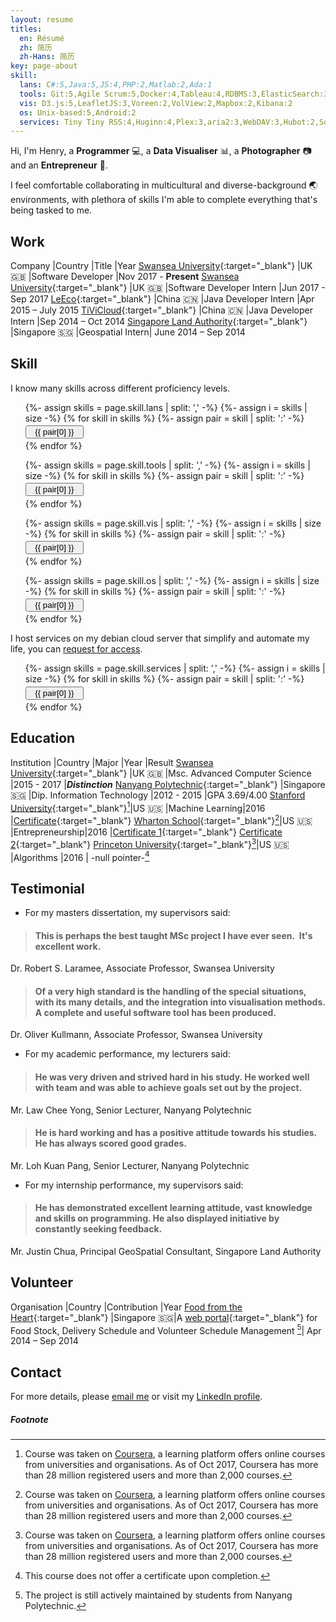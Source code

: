 ```yaml
---
layout: resume
titles:
  en: Résumé
  zh: 简历
  zh-Hans: 简历
key: page-about
skill:
  lans: C#:5,Java:5,JS:4,PHP:2,Matlab:2,Ada:1
  tools: Git:5,Agile Scrum:5,Docker:4,Tableau:4,RDBMS:3,ElasticSearch:3,Travis/TeamCity:3
  vis: D3.js:5,LeafletJS:3,Voreen:2,VolView:2,Mapbox:2,Kibana:2
  os: Unix-based:5,Android:2
  services: Tiny Tiny RSS:4,Huginn:4,Plex:3,aria2:3,WebDAV:3,Hubot:2,Squid:2
---
```


Hi, I'm Henry, a **Programmer** :computer:, a **Data Visualiser** :bar_chart:, a **Photographer** :camera: and an **Entrepreneur** :department_store:. 


I feel comfortable collaborating in multicultural and diverse-background 🌏 environments, with plethora of skills I'm able to complete everything that's being tasked to me.

## Work

Company |Country |Title |Year 
[Swansea University](http://www.swansea.ac.uk/){:target="_blank"} |UK 🇬🇧 |Software Developer |Nov 2017 - **Present** 
[Swansea University](http://www.swansea.ac.uk/){:target="_blank"} |UK 🇬🇧 |Software Developer Intern |Jun 2017 - Sep 2017 
[LeEco](https://www.letv.com/){:target="_blank"} |China 🇨🇳 |Java Developer Intern |Apr 2015 – July 2015
[TiViCloud](http://www.tivicloud.cn/){:target="_blank"} |China 🇨🇳 |Java Developer Intern |Sep 2014 – Oct 2014
[Singapore Land Authority](https://www.sla.gov.sg/){:target="_blank"} |Singapore 🇸🇬 |Geospatial Intern| June 2014 – Sep 2014

## Skill

I know many skills across different proficiency levels.

<style>
  .m-tags > ul > * {
    margin-top: 0.2rem !important;
    margin-bottom: 0.2rem !important;
    list-style-type: none !important;
    margin-right: 0.25rem !important; 
  }
</style>
<div class="m-tags js-tags">
<ul>
{%- assign skills = page.skill.lans | split: ',' -%}
{%- assign i = skills | size -%}
  {% for skill in skills %}
  {%- assign pair = skill | split: ':' -%}
    <li>
     <button type="button" class="js-article-tag skill-{{ pair[1] }} pill-button"
       onclick="javascript:void(0)">
         <span>&nbsp; {{ pair[0] }} &nbsp;</span>
      </button>
    </li>
  {% endfor %}
</ul>
</div>

<div class="m-tags js-tags">
<ul>
{%- assign skills = page.skill.tools | split: ',' -%}
{%- assign i = skills | size -%}
  {% for skill in skills %}
  {%- assign pair = skill | split: ':' -%}
    <li>
     <button type="button" class="js-article-tag skill-{{ pair[1] }} pill-button"
       onclick="javascript:void(0)">
         <span>&nbsp; {{ pair[0] }} &nbsp;</span>
      </button>
    </li>
  {% endfor %}
</ul>
</div>

<div class="m-tags js-tags">
<ul>
{%- assign skills = page.skill.vis | split: ',' -%}
{%- assign i = skills | size -%}
  {% for skill in skills %}
  {%- assign pair = skill | split: ':' -%}
    <li>
     <button type="button" class="js-article-tag skill-{{ pair[1] }} pill-button"
       onclick="javascript:void(0)">
         <span>&nbsp; {{ pair[0] }} &nbsp;</span>
      </button>
    </li>
  {% endfor %}
</ul>
</div>

<div class="m-tags js-tags">
<ul>
{%- assign skills = page.skill.os | split: ',' -%}
{%- assign i = skills | size -%}
  {% for skill in skills %}
  {%- assign pair = skill | split: ':' -%}
    <li>
     <button type="button" class="js-article-tag skill-{{ pair[1] }} pill-button"
       onclick="javascript:void(0)">
         <span>&nbsp; {{ pair[0] }} &nbsp;</span>
      </button>
    </li>
  {% endfor %}
</ul>
</div>

I host services on my debian cloud server that simplify and automate my life, you can [request for access](mailto:henry@wangqiru.com).
<div class="m-tags js-tags">
<ul>
{%- assign skills = page.skill.services | split: ',' -%}
{%- assign i = skills | size -%}
  {% for skill in skills %}
  {%- assign pair = skill | split: ':' -%}
    <li>
     <button type="button" class="js-article-tag tag-{{ pair[1] }} pill-button"
       onclick="javascript:void(0)">
         <span>&nbsp; {{ pair[0] }} &nbsp;</span>
      </button>
    </li>
  {% endfor %}
</ul>
</div>

## Education

Institution |Country |Major |Year |Result
[Swansea University](http://www.swansea.ac.uk/){:target="_blank"} |UK 🇬🇧 |Msc. Advanced Computer Science |2015 - 2017 |***Distinction***
[Nanyang Polytechnic](http://www.nyp.edu.sg/){:target="_blank"} |Singapore 🇸🇬 |Dip. Information Technology |2012 - 2015 |GPA 3.69/4.00 
[Stanford University](https://www.coursera.org/learn/machine-learning){:target="_blank"}[^1]|US 🇺🇸 |Machine Learning|2016 |[Certificate](https://www.coursera.org/account/accomplishments/records/QE9LANFCQYVE){:target="_blank"}
[Wharton School](https://www.coursera.org/specializations/wharton-entrepreneurship){:target="_blank"}[^1]|US 🇺🇸 |Entrepreneurship|2016 |[Certificate 1](https://www.coursera.org/account/accomplishments/records/GCCLDS6M5JAS){:target="_blank"} [Certificate 2](https://www.coursera.org/account/accomplishments/records/N99U8UYLY44T){:target="_blank"}
[Princeton University](https://www.coursera.org/learn/algorithms-part1){:target="_blank"}[^1]|US 🇺🇸 |Algorithms |2016 | -null pointer-[^2]

## Testimonial

- For my masters dissertation, my supervisors said:
> #### This is perhaps the best taught MSc project I have ever seen.  It's excellent work.
Dr. Robert S. Laramee, Associate Professor, Swansea University
> #### Of a very high standard is the handling of the special situations, with its many details, and the integration into visualisation methods. A complete and useful software tool has been produced.
Dr. Oliver Kullmann, Associate Professor, Swansea University

- For my academic performance, my lecturers said:
> #### He was very driven and strived hard in his study. He worked well with team and was able to achieve goals set out by the project.
Mr. Law Chee Yong, Senior Lecturer, Nanyang Polytechnic
> #### He is hard working and has a positive attitude towards his studies. He has always scored good grades.
Mr. Loh Kuan Pang, Senior Lecturer, Nanyang Polytechnic

- For my internship performance, my supervisors said:
> #### He has demonstrated excellent learning attitude, vast knowledge and skills on programming. He also displayed initiative by constantly seeking feedback.
Mr. Justin Chua, Principal GeoSpatial Consultant, Singapore Land Authority

## Volunteer

Organisation |Country |Contribution |Year
[Food from the Heart](https://www.foodheart.org/){:target="_blank"} |Singapore 🇸🇬|A [web portal](https://www.foodheart.org/vportal/){:target="_blank"}  for Food Stock, Delivery Schedule and Volunteer Schedule Management [^3]| Apr 2014 – Sep 2014

## Contact

For more details, please [email me](mailto:henry@wangqiru.com) or visit my [LinkedIn profile](https://www.linkedin.com/in/wangqiru).


##### Footnote
[^1]: Course was taken on [Coursera](https://www.coursera.org/), a learning platform offers online courses from universities and organisations. As of Oct 2017, Coursera has more than 28 million registered users and more than 2,000 courses.

[^2]: This course does not offer a certificate upon completion.

[^3]: The project is still actively maintained by students from Nanyang Polytechnic.